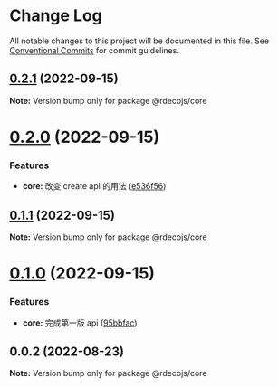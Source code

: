 # Change Log

All notable changes to this project will be documented in this file.
See [Conventional Commits](https://conventionalcommits.org) for commit guidelines.

## [0.2.1](https://github.com/kinop112365362/rdecojs/compare/@rdecojs/core@0.2.0...@rdecojs/core@0.2.1) (2022-09-15)

**Note:** Version bump only for package @rdecojs/core





# [0.2.0](https://github.com/kinop112365362/rdecojs/compare/@rdecojs/core@0.1.1...@rdecojs/core@0.2.0) (2022-09-15)


### Features

* **core:** 改变 create api 的用法 ([e536f56](https://github.com/kinop112365362/rdecojs/commit/e536f562ee27f43c48a0953d5cba3d0e4a6dc7e7))





## [0.1.1](https://github.com/kinop112365362/rdecojs/compare/@rdecojs/core@0.1.0...@rdecojs/core@0.1.1) (2022-09-15)

**Note:** Version bump only for package @rdecojs/core





# [0.1.0](https://github.com/kinop112365362/rdecojs/compare/@rdecojs/core@0.0.2...@rdecojs/core@0.1.0) (2022-09-15)


### Features

* **core:** 完成第一版 api ([95bbfac](https://github.com/kinop112365362/rdecojs/commit/95bbfac23e3346ac5528dcf40da08fad56cf18ab))





## 0.0.2 (2022-08-23)

**Note:** Version bump only for package @rdecojs/core
